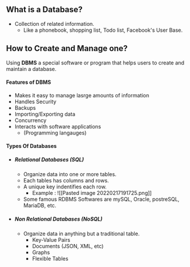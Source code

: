 ## What is a Database?
- Collection of related information.
	- Like a phonebook, shopping list, Todo list, Facebook's User Base.

## How to Create and Manage one?
Using **DBMS** a special software or program that helps users to create and maintain a database.

#### Features of DBMS
- Makes it easy to manage lasrge amounts of information
- Handles Security
- Backups
- Importing/Exporting data
- Concurrency
- Interacts with software applications
	- (Programming langauges)


#### Types Of Databases
- ##### Relational Databases (SQL)
	- Organize data into one or more tables. 
	- Each tables has columns and rows.
	- A unique key indentifies each row.
		- Example : ![[Pasted image 20220217191725.png]]
	-  Some famous RDBMS Softwares are mySQL, Oracle, postreSQL, MariaDB, etc.

- ##### Non Relational Databases (NoSQL)
	- Organize data in anything but a traditional table.
		- Key-Value Pairs
		- Documents (JSON, XML, etc)
		- Graphs
		- Flexible Tables
		
